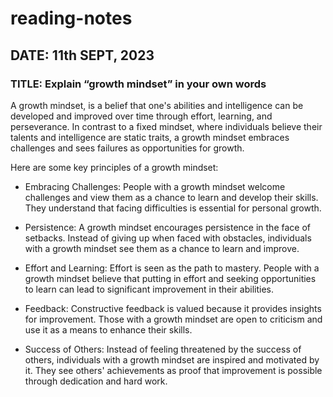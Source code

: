 # reading-notes
## DATE: 11th SEPT, 2023
### TITLE: Explain “growth mindset” in your own words

A growth mindset, is a belief that one's abilities and intelligence can be developed and improved over time through effort, learning, and perseverance. In contrast to a fixed mindset, where individuals believe their talents and intelligence are static traits, a growth mindset embraces challenges and sees failures as opportunities for growth.

Here are some key principles of a growth mindset:

- Embracing Challenges: People with a growth mindset welcome challenges and view them as a chance to learn and develop their skills. They understand that facing difficulties is essential for personal growth.

- Persistence: A growth mindset encourages persistence in the face of setbacks. Instead of giving up when faced with obstacles, individuals with a growth mindset see them as a chance to learn and improve.

- Effort and Learning: Effort is seen as the path to mastery. People with a growth mindset believe that putting in effort and seeking opportunities to learn can lead to significant improvement in their abilities.

- Feedback: Constructive feedback is valued because it provides insights for improvement. Those with a growth mindset are open to criticism and use it as a means to enhance their skills.

- Success of Others: Instead of feeling threatened by the success of others, individuals with a growth mindset are inspired and motivated by it. They see others' achievements as proof that improvement is possible through dedication and hard work.
